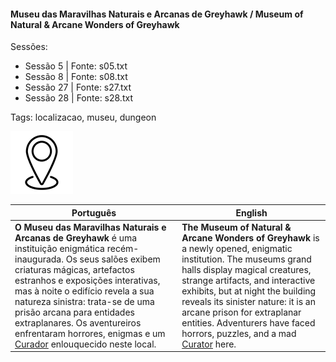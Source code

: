 
#### Museu das Maravilhas Naturais e Arcanas de Greyhawk / Museum of Natural & Arcane Wonders of Greyhawk

Sessões:  
- Sessão 5 | Fonte: s05.txt  
- Sessão 8 | Fonte: s08.txt  
- Sessão 27 | Fonte: s27.txt  
- Sessão 28 | Fonte: s28.txt  

Tags: localizacao, museu, dungeon

![Museu das Maravilhas](../../../assets/location/location_blank.png)

| Português                                                                                                                                                                                                                                                                                                                                                                                                              | English                                                                                                                                                                                                                                                                                                                                                                                 |
| ---------------------------------------------------------------------------------------------------------------------------------------------------------------------------------------------------------------------------------------------------------------------------------------------------------------------------------------------------------------------------------------------------------------------- | --------------------------------------------------------------------------------------------------------------------------------------------------------------------------------------------------------------------------------------------------------------------------------------------------------------------------------------------------------------------------------------- |
| **O Museu das Maravilhas Naturais e Arcanas de Greyhawk** é uma instituição enigmática recém-inaugurada. Os seus salões exibem criaturas mágicas, artefactos estranhos e exposições interativas, mas à noite o edifício revela a sua natureza sinistra: trata-se de uma prisão arcana para entidades extraplanares. Os aventureiros enfrentaram horrores, enigmas e um [Curador](curador.md) enlouquecido neste local. | **The Museum of Natural & Arcane Wonders of Greyhawk** is a newly opened, enigmatic institution. The museums grand halls display magical creatures, strange artifacts, and interactive exhibits, but at night the building reveals its sinister nature: it is an arcane prison for extraplanar entities. Adventurers have faced horrors, puzzles, and a mad [Curator](curador.md) here. |




















